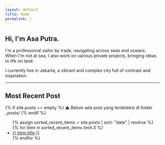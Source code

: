```yaml
---
layout: default
title: Home
permalink: /
---
```


## Hi, I'm Asa Putra.

I'm a professional sailor by trade, navigating across seas and oceans.  
When I'm not at sea, I also work on various private projects, bringing ideas to life on land.

I currently live in Jakarta, a vibrant and complex city full of contrast and inspiration.

---

## Most Recent Post

{% if site.posts == empty %}
⚠️ Belum ada post yang terdeteksi di folder _posts/
{% endif %}

<ul>
  {% assign sorted_recent_items = site.posts | sort: "date" | reverse %}
  {% for item in sorted_recent_items limit:3 %}
    <li>
      <a href="{{ item.url | relative_url }}">{{ item.title }}</a>
    </li>
  {% endfor %}
</ul>

